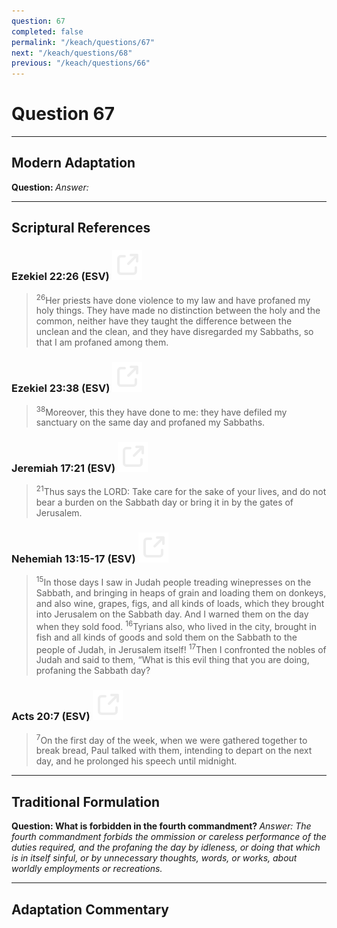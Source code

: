 ```yaml
---
question: 67
completed: false
permalink: "/keach/questions/67"
next: "/keach/questions/68"
previous: "/keach/questions/66"
---
```

# Question 67
---
## Modern Adaptation
<strong>
    Question:
</strong>

<em>
    Answer:
</em>

---
## Scriptural References
### Ezekiel 22:26 (ESV) <a href="https://biblegateway.com/passage/?search=Ezekiel+22%3A26&version=ESV"><img src="/assets/svg/link.svg"/></a>
> <sup>26</sup>Her priests have done violence to my law and have profaned my holy things. They have made no distinction between the holy and the common, neither have they taught the difference between the unclean and the clean, and they have disregarded my Sabbaths, so that I am profaned among them.

### Ezekiel 23:38 (ESV) <a href="https://biblegateway.com/passage/?search=Ezekiel+23%3A38&version=ESV"><img src="/assets/svg/link.svg"/></a>
> <sup>38</sup>Moreover, this they have done to me: they have defiled my sanctuary on the same day and profaned my Sabbaths.

### Jeremiah 17:21 (ESV) <a href="https://biblegateway.com/passage/?search=Jeremiah+17%3A21&version=ESV"><img src="/assets/svg/link.svg"/></a>
> <sup>21</sup>Thus says the LORD: Take care for the sake of your lives, and do not bear a burden on the Sabbath day or bring it in by the gates of Jerusalem.

### Nehemiah 13:15-17 (ESV) <a href="https://biblegateway.com/passage/?search=Nehemiah+13%3A15-17&version=ESV"><img src="/assets/svg/link.svg"/></a>
> <sup>15</sup>In those days I saw in Judah people treading winepresses on the Sabbath, and bringing in heaps of grain and loading them on donkeys, and also wine, grapes, figs, and all kinds of loads, which they brought into Jerusalem on the Sabbath day. And I warned them on the day when they sold food.
> <sup>16</sup>Tyrians also, who lived in the city, brought in fish and all kinds of goods and sold them on the Sabbath to the people of Judah, in Jerusalem itself!
> <sup>17</sup>Then I confronted the nobles of Judah and said to them, “What is this evil thing that you are doing, profaning the Sabbath day?

### Acts 20:7 (ESV) <a href="https://biblegateway.com/passage/?search=Acts+20%3A7&version=ESV"><img src="/assets/svg/link.svg"/></a>
> <sup>7</sup>On the first day of the week, when we were gathered together to break bread, Paul talked with them, intending to depart on the next day, and he prolonged his speech until midnight.

---
## Traditional Formulation
<strong>
    Question: What is forbidden in the fourth commandment?
</strong>

<em>
    Answer: The fourth commandment forbids the ommission or careless performance of the duties required, and the profaning the day by idleness, or doing that which is in itself sinful, or by unnecessary thoughts, words, or works, about worldly employments or recreations.
</em>

---
## Adaptation Commentary
